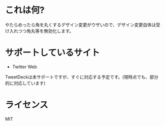 # これは何?

やたらめったら角を丸くするデザイン変更がウザいので、デザイン変更自体は受け入れつつ角丸等を無効化します。

# サポートしているサイト

* Twitter Web

TweetDeckは未サポートですが、すぐに対応する予定です。(現時点でも、部分的に対応しています)

# ライセンス

MIT
